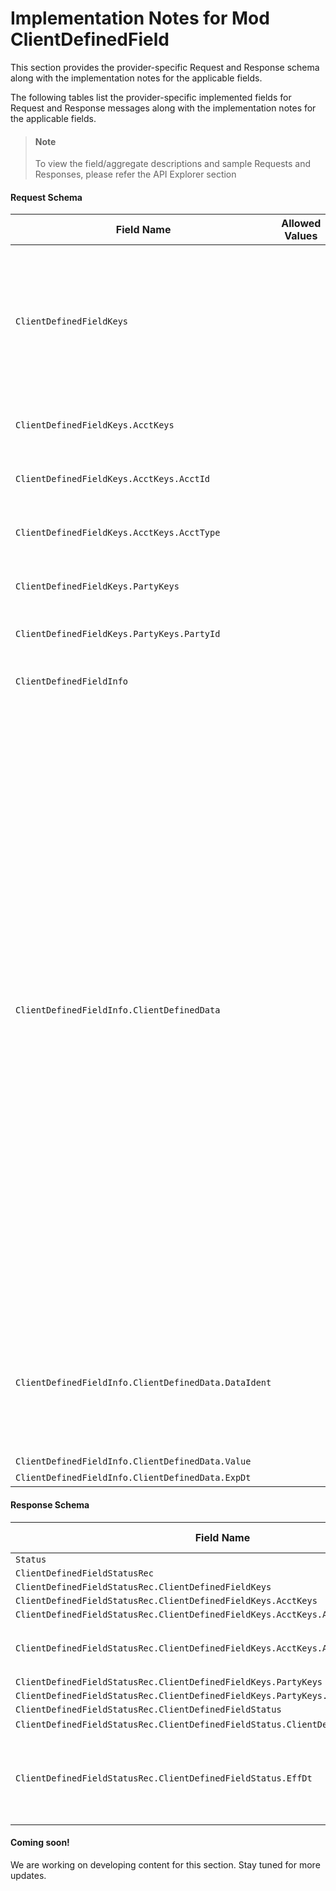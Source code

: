 # Implementation Notes for Mod ClientDefinedField
This section provides the provider-specific Request and Response schema along with the implementation notes for the applicable fields.
<!-- 
type: tab 
titles: Premier, Signature, 
-->


The following tables list the provider-specific implemented fields for Request and Response messages along with the implementation notes for the applicable fields. 


<!-- theme: info -->
> #### Note
> 
> To view the field/aggregate descriptions and sample Requests and Responses, please refer the API Explorer section


#### Request Schema
|Field Name|Allowed Values|Implementation Note|
|----|----|----|
|`ClientDefinedFieldKeys`||<br><br>This aggregate include aggregate of either a party keys or an account keys. Only any one of the two aggregate is sent in the request, failing to which would lead to error in the operation.|
|`ClientDefinedFieldKeys.AcctKeys`||This aggregate used to pass account information in the request.|
|`ClientDefinedFieldKeys.AcctKeys.AcctId`||This field is used to modify client defined fields along with AcctType.|
|`ClientDefinedFieldKeys.AcctKeys.AcctType`||This field is used to modify client defined fields along with AcctId.|
|`ClientDefinedFieldKeys.PartyKeys`||This aggregate used to pass party information in the request.|
|`ClientDefinedFieldKeys.PartyKeys.PartyId`||This field is used to modify client defined fields.|
|`ClientDefinedFieldInfo`||This aggregate includes all the client defined fields of the party or account.|
|`ClientDefinedFieldInfo.ClientDefinedData`||This aggregate may repeat many times. In the request there should be one ClientDefinedData aggregate for each client-defined field related to the party or account. <br><br>The modification request will delete a client-defined field from the party or account if this field (currently in use by the party or account) is not included in the modification request.<br><br>The modification request will add a client-defined field to the party or account if the field (not currently in use by the party or account) is included in the modification request<br><br>The modification request will modify a client-defined field of the party or account if the field is currently in use by the party or account. <br><br>Client applications typically perform a ClientDefinedFieldInq prior executing a modification request to obtain the list of all client-defined fields associated to the party or account.|
|`ClientDefinedFieldInfo.ClientDefinedData.DataIdent`||Refers to the Field Code and it has to exist in the Flex Data Specifications in Premier.  The service will issue an error  when more than one ClientDefinedData aggregate is sent with the same DataIdent.|
|`ClientDefinedFieldInfo.ClientDefinedData.Value`||***Required**|
|`ClientDefinedFieldInfo.ClientDefinedData.ExpDt`||It is an optional field.|
#### Response Schema
|Field Name|Allowed Values|Implementation Note|
|----|----|----|
|`Status`|||
|`ClientDefinedFieldStatusRec`|||
|`ClientDefinedFieldStatusRec.ClientDefinedFieldKeys`|||
|`ClientDefinedFieldStatusRec.ClientDefinedFieldKeys.AcctKeys`|||
|`ClientDefinedFieldStatusRec.ClientDefinedFieldKeys.AcctKeys.AcctId`|||
|`ClientDefinedFieldStatusRec.ClientDefinedFieldKeys.AcctKeys.AcctType`|DDA<br>SDA<br>CDA<br>LOAN<br>|  |
|`ClientDefinedFieldStatusRec.ClientDefinedFieldKeys.PartyKeys`|||
|`ClientDefinedFieldStatusRec.ClientDefinedFieldKeys.PartyKeys.PartyId`||  |
|`ClientDefinedFieldStatusRec.ClientDefinedFieldStatus`|||
|`ClientDefinedFieldStatusRec.ClientDefinedFieldStatus.ClientDefinedFieldStatusCode`|Valid| |
|`ClientDefinedFieldStatusRec.ClientDefinedFieldStatus.EffDt`||Effective date and time when the client defined field modification request was serviced.|
<!-- type: tab -->


#### Coming soon!
We are working on developing content for this section. Stay tuned for more updates. 


<!-- type: tab-end -->
